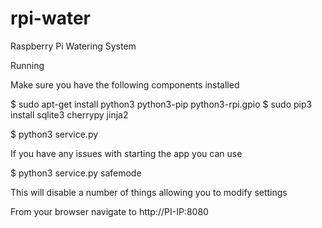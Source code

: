 # rpi-water
Raspberry Pi Watering System


Running

Make sure you have the following components installed

$ sudo apt-get install python3 python3-pip python3-rpi.gpio
$ sudo pip3 install sqlite3 cherrypy jinja2

$ python3 service.py

If you have any issues with starting the app you can use 

$ python3 service.py safemode

This will disable a number of things allowing you to modify settings

From your browser navigate to http://PI-IP:8080

